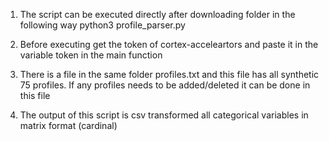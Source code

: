 1) The script can be executed directly after downloading folder in the following way
python3 profile_parser.py

2) Before executing get the token of cortex-acceleartors and paste it in the variable token in the main function

3) There is a file in the same folder profiles.txt and this file has all synthetic 75 profiles. If any profiles needs to be added/deleted it can be done in this file

4) The output of this script is csv transformed all categorical variables in matrix format (cardinal)